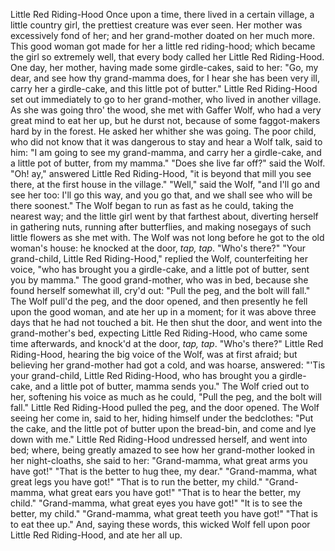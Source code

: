 Little Red Riding-Hood
Once
upon
a
time,
there
lived
in
a
certain
village,
a
little
country
girl,
the
prettiest
creature
was
ever
seen.
Her
mother
was
excessively
fond
of
her;
and
her
grand-mother
doated
on
her
much
more.
This
good
woman
got
made
for
her
a
little
red
riding-hood;
which
became
the
girl
so
extremely
well,
that
every
body
called
her
Little
Red
Riding-Hood.
One
day,
her
mother,
having
made
some
girdle-cakes,
said
to
her:
"Go,
my
dear,
and
see
how
thy
grand-mamma
does,
for
I
hear
she
has
been
very
ill,
carry
her
a
girdle-cake,
and
this
little
pot
of
butter."
Little
Red
Riding-Hood
set
out
immediately
to
go
to
her
grand-mother,
who
lived
in
another
village.
As
she
was
going
thro'
the
wood,
she
met
with
Gaffer
Wolf,
who
had
a
very
great
mind
to
eat
her
up,
but
he
durst
not,
because
of
some
faggot-makers
hard
by
in
the
forest.
He
asked
her
whither
she
was
going.
The
poor
child,
who
did
not
know
that
it
was
dangerous
to
stay
and
hear
a
Wolf
talk,
said
to
him:
"I
am
going
to
see
my
grand-mamma,
and
carry
her
a
girdle-cake,
and
a
little
pot
of
butter,
from
my
mamma."
"Does
she
live
far
off?"
said
the
Wolf.
"Oh!
ay,"
answered
Little
Red
Riding-Hood,
"it
is
beyond
that
mill
you
see
there,
at
the
first
house
in
the
village."
"Well,"
said
the
Wolf,
"and
I'll
go
and
see
her
too:
I'll
go
this
way,
and
you
go
that,
and
we
shall
see
who
will
be
there
soonest."
The
Wolf
began
to
run
as
fast
as
he
could,
taking
the
nearest
way;
and
the
little
girl
went
by
that
farthest
about,
diverting
herself
in
gathering
nuts,
running
after
butterflies,
and
making
nosegays
of
such
little
flowers
as
she
met
with.
The
Wolf
was
not
long
before
he
got
to
the
old
woman's
house:
he
knocked
at
the
door,
_tap,
tap_.
"Who's
there?"
"Your
grand-child,
Little
Red
Riding-Hood,"
replied
the
Wolf,
counterfeiting
her
voice,
"who
has
brought
you
a
girdle-cake,
and
a
little
pot
of
butter,
sent
you
by
mamma."
The
good
grand-mother,
who
was
in
bed,
because
she
found
herself
somewhat
ill,
cry'd
out:
"Pull
the
peg,
and
the
bolt
will
fall."
The
Wolf
pull'd
the
peg,
and
the
door
opened,
and
then
presently
he
fell
upon
the
good
woman,
and
ate
her
up
in
a
moment;
for
it
was
above
three
days
that
he
had
not
touched
a
bit.
He
then
shut
the
door,
and
went
into
the
grand-mother's
bed,
expecting
Little
Red
Riding-Hood,
who
came
some
time
afterwards,
and
knock'd
at
the
door,
_tap,
tap_.
"Who's
there?"
Little
Red
Riding-Hood,
hearing
the
big
voice
of
the
Wolf,
was
at
first
afraid;
but
believing
her
grand-mother
had
got
a
cold,
and
was
hoarse,
answered:
"'Tis
your
grand-child,
Little
Red
Riding-Hood,
who
has
brought
you
a
girdle-cake,
and
a
little
pot
of
butter,
mamma
sends
you."
The
Wolf
cried
out
to
her,
softening
his
voice
as
much
as
he
could,
"Pull
the
peg,
and
the
bolt
will
fall."
Little
Red
Riding-Hood
pulled
the
peg,
and
the
door
opened.
The
Wolf
seeing
her
come
in,
said
to
her,
hiding
himself
under
the
bedclothes:
"Put
the
cake,
and
the
little
pot
of
butter
upon
the
bread-bin,
and
come
and
lye
down
with
me."
Little
Red
Riding-Hood
undressed
herself,
and
went
into
bed;
where,
being
greatly
amazed
to
see
how
her
grand-mother
looked
in
her
night-cloaths,
she
said
to
her:
"Grand-mamma,
what
great
arms
you
have
got!"
"That
is
the
better
to
hug
thee,
my
dear."
"Grand-mamma,
what
great
legs
you
have
got!"
"That
is
to
run
the
better,
my
child."
"Grand-mamma,
what
great
ears
you
have
got!"
"That
is
to
hear
the
better,
my
child."
"Grand-mamma,
what
great
eyes
you
have
got!"
"It
is
to
see
the
better,
my
child."
"Grand-mamma,
what
great
teeth
you
have
got!"
"That
is
to
eat
thee
up."
And,
saying
these
words,
this
wicked
Wolf
fell
upon
poor
Little
Red
Riding-Hood,
and
ate
her
all
up.
